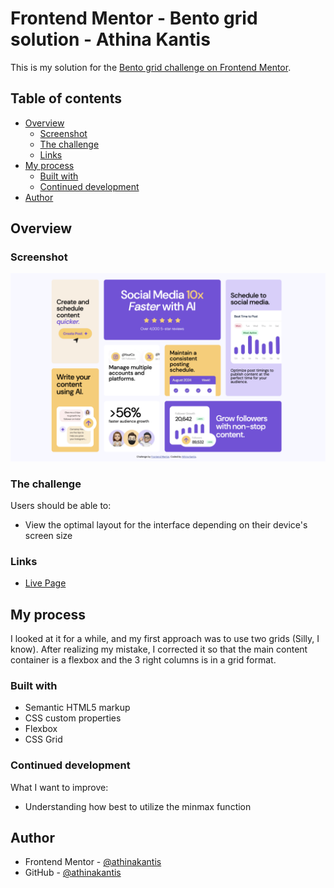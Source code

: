 # Frontend Mentor - Bento grid solution - Athina Kantis

This is my solution for the [Bento grid challenge on Frontend Mentor](https://www.frontendmentor.io/challenges/bento-grid-RMydElrlOj).

## Table of contents

- [Overview](#overview)
  - [Screenshot](#screenshot)
  - [The challenge](#the-challenge)
  - [Links](#links)
- [My process](#my-process)
  - [Built with](#built-with)
  - [Continued development](#continued-development)
- [Author](#author)

## Overview

### Screenshot

![Desktop View](FinalSolution_Images/desktopView_Athina_Kantis.png)

### The challenge

Users should be able to:

- View the optimal layout for the interface depending on their device's screen size

### Links

- [Live Page]()

## My process

I looked at it for a while, and my first approach was to use two grids (Silly, I know). After realizing my mistake, I corrected it so that the main content container is a flexbox and the 3 right columns is in a grid format.

### Built with

- Semantic HTML5 markup
- CSS custom properties
- Flexbox
- CSS Grid

### Continued development

What I want to improve:

- Understanding how best to utilize the minmax function

## Author

- Frontend Mentor - [@athinakantis](https://www.frontendmentor.io/profile/athinakantis)
- GitHub - [@athinakantis](https://github.com/athinakantis)
